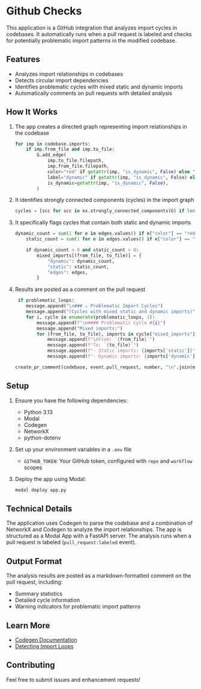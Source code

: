 # Github Checks

This application is a GitHub integration that analyzes import cycles in codebases. It automatically runs when a pull request is labeled and checks for potentially problematic import patterns in the modified codebase.

## Features

- Analyzes import relationships in codebases
- Detects circular import dependencies
- Identifies problematic cycles with mixed static and dynamic imports
- Automatically comments on pull requests with detailed analysis

## How It Works

1. The app creates a directed graph representing import relationships in the codebase

   ```python
   for imp in codebase.imports:
       if imp.from_file and imp.to_file:
           G.add_edge(
               imp.to_file.filepath,
               imp.from_file.filepath,
               color="red" if getattr(imp, "is_dynamic", False) else "black",
               label="dynamic" if getattr(imp, "is_dynamic", False) else "static",
               is_dynamic=getattr(imp, "is_dynamic", False),
           )
   ```

1. It identifies strongly connected components (cycles) in the import graph

   ```python
   cycles = [scc for scc in nx.strongly_connected_components(G) if len(scc) > 1]
   ```

1. It specifically flags cycles that contain both static and dynamic imports

   ```python
   dynamic_count = sum(1 for e in edges.values() if e["color"] == "red")
       static_count = sum(1 for e in edges.values() if e["color"] == "black")

       if dynamic_count > 0 and static_count > 0:
           mixed_imports[(from_file, to_file)] = {
               "dynamic": dynamic_count,
               "static": static_count,
               "edges": edges,
           }
   ```

1. Results are posted as a comment on the pull request

   ```python
    if problematic_loops:
       message.append("\n### ⚠️ Problematic Import Cycles")
       message.append("(Cycles with mixed static and dynamic imports)")
       for i, cycle in enumerate(problematic_loops, 1):
           message.append(f"\n#### Problematic Cycle #{i}")
           message.append("Mixed imports:")
           for (from_file, to_file), imports in cycle["mixed_imports"].items():
               message.append(f"\nFrom: `{from_file}`")
               message.append(f"To: `{to_file}`")
               message.append(f"- Static imports: {imports['static']}")
               message.append(f"- Dynamic imports: {imports['dynamic']}")

   create_pr_comment(codebase, event.pull_request, number, "\n".join(message))
   ```

## Setup

1. Ensure you have the following dependencies:

   - Python 3.13
   - Modal
   - Codegen
   - NetworkX
   - python-dotenv

1. Set up your environment variables in a `.env` file

   - `GITHUB_TOKEN`: Your GitHub token, configured with `repo` and `workflow` scopes

1. Deploy the app using Modal:

   ```bash
   modal deploy app.py
   ```

## Technical Details

The application uses Codegen to parse the codebase and a combination of NetworkX and Codegen to analyze the import relationships. The app is structured as a Modal App with a FastAPI server.
The analysis runs when a pull request is labeled (`pull_request:labeled` event).

## Output Format

The analysis results are posted as a markdown-formatted comment on the pull request, including:

- Summary statistics
- Detailed cycle information
- Warning indicators for problematic import patterns

## Learn More

- [Codegen Documentation](https://docs.codegen.com)
- [Detecting Import Loops](https://docs.codegen.com/blog/fixing-import-loops)

## Contributing

Feel free to submit issues and enhancement requests!

